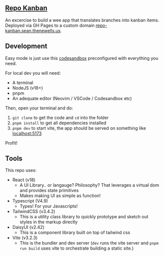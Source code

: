 ## [Repo Kanban](https://repo-kanban.sean.thenewells.us)

An excercise to build a wee app that translates branches into kanban items. Deployed via GH Pages
to a custom domain [repo-kanban.sean.thenewells.us](https://repo-kanban.sean.thenewells.us).

## Development

Easy mode is just use this [codesandbox](https://codesandbox.io/p/github/snewell92/repo-kanban.github.io/draft/festive-shirley?file=%2FREADME.md&workspace=%257B%2522activeFileId%2522%253A%2522clb9ooh6o000f7nfz6g1o71w4%2522%252C%2522openFiles%2522%253A%255B%2522%252FREADME.md%2522%255D%252C%2522sidebarPanel%2522%253A%2522EXPLORER%2522%252C%2522gitSidebarPanel%2522%253A%2522COMMIT%2522%252C%2522spaces%2522%253A%257B%2522clb9ooir3000u2e691omwtnke%2522%253A%257B%2522key%2522%253A%2522clb9ooir3000u2e691omwtnke%2522%252C%2522name%2522%253A%2522Default%2520Space%2522%252C%2522devtools%2522%253A%255B%257B%2522key%2522%253A%2522clb9ooir3000v2e69yp8wln65%2522%252C%2522type%2522%253A%2522PROJECT_SETUP%2522%252C%2522isMinimized%2522%253Afalse%257D%252C%257B%2522type%2522%253A%2522PREVIEW%2522%252C%2522taskId%2522%253A%2522dev%2522%252C%2522port%2522%253A5173%252C%2522key%2522%253A%2522clb9oonr200cc2e69p2vpud12%2522%252C%2522isMinimized%2522%253Afalse%257D%252C%257B%2522type%2522%253A%2522TASK_LOG%2522%252C%2522taskId%2522%253A%2522dev%2522%252C%2522key%2522%253A%2522clb9oomc9006i2e69thyj5kz0%2522%252C%2522isMinimized%2522%253Afalse%257D%255D%257D%257D%252C%2522currentSpace%2522%253A%2522clb9ooir3000u2e691omwtnke%2522%257D) preconfigured with everything you need.

For local dev you will need:

- A terminal
- NodeJS (v18+)
- pnpm
- An adequate editor (Neovim / VSCode / Codesandbox etc)

Then, open your terminal and do:

1. `git clone` to get the code and `cd` into the folder
2. `pnpm install` to get all dependencies installed
3. `pnpm dev` to start vite, the app should be served on something like [localhost:5173](http://localhost:5173)

Profit!

## Tools

This repo uses:

- React (v18)
  - A UI Library.. or langauge? Philosophy? That leverages a virtual dom and provides state primitives
  - Makes making UI as simple as function!
- Typescript (V4.9)
  - Types! For your Javascripts!
- TailwindCSS (v3.4.2)
  - This is a utility class library to quickly prototype and sketch out styles in the markup directly
- DaisyUI (v2.42)
  - This is a component library built on top of tailwind css
- Vite (v3.2.3)
  - This is the bundler and dev server (`dev` runs the vite server and `pnpm run build` uses vite to orchestrate building a static site.)
